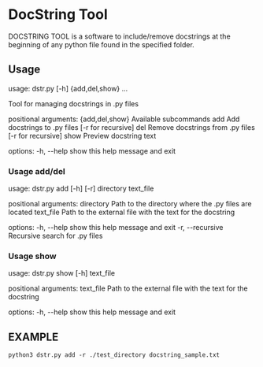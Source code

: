 # DocString Tool

DOCSTRING TOOL is a software to include/remove docstrings at the beginning of any python file found in the specified folder.

## Usage

usage: dstr.py [-h] {add,del,show} ...

Tool for managing docstrings in .py files

positional arguments:
  {add,del,show}  Available subcommands
    add           Add docstrings to .py files [-r for recursive]
    del           Remove docstrings from .py files [-r for recursive]
    show          Preview docstring text

options:
  -h, --help      show this help message and exit



### Usage add/del

usage: dstr.py add [-h] [-r] directory text_file

positional arguments:
  directory        Path to the directory where the .py files are located
  text_file        Path to the external file with the text for the docstring

options:
  -h, --help       show this help message and exit
  -r, --recursive  Recursive search for .py files

### Usage show

usage: dstr.py show [-h] text_file

positional arguments:
  text_file   Path to the external file with the text for the docstring

options:
  -h, --help  show this help message and exit


## EXAMPLE


``` python3 dstr.py add -r ./test_directory docstring_sample.txt  ```

